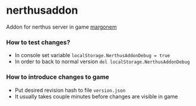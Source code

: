 # nerthusaddon
  Addon for nerthus server in game [margonem](http://www.margonem.pl/)


### How to test changes?
  * In console set variable `localStorage.NerthusAddonDebug = true` 
  * In order to back to normal version `del localStorage.NerthusAddonDebug`
  

### How to introduce changes to game
  * Put desired revision hash to file `version.json`
  * It usually takes couple minutes before changes are visible in game

